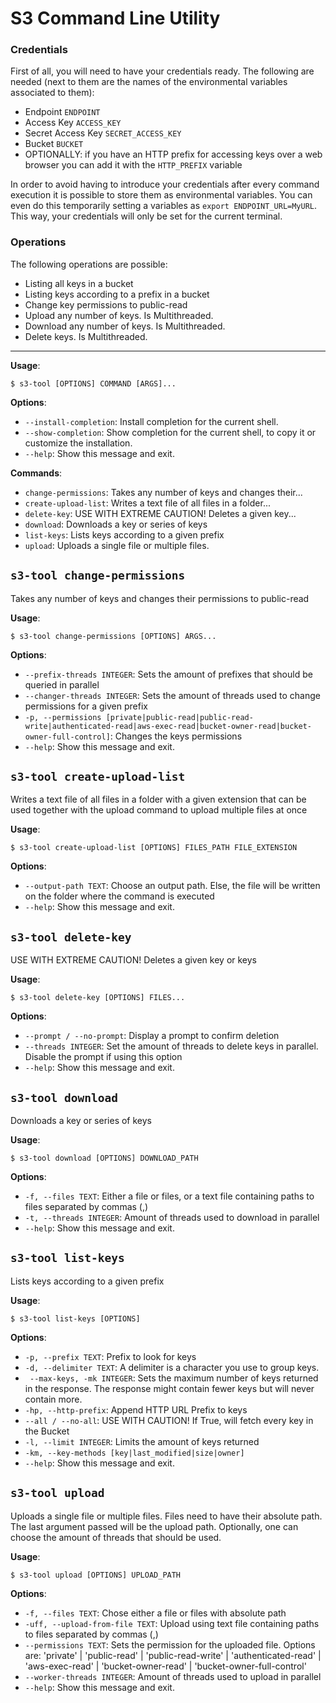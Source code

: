 # S3 Command Line Utility

### Credentials

First of all, you will need to have your credentials ready.
The following are needed (next to them are the names of the environmental variables associated to them):

- Endpoint `ENDPOINT`
- Access Key `ACCESS_KEY`
- Secret Access Key `SECRET_ACCESS_KEY`
- Bucket `BUCKET`
- OPTIONALLY: if you have an HTTP prefix for accessing keys over a web browser you can add it with the `HTTP_PREFIX` variable

In order to avoid having to introduce your credentials after every command execution it is possible to store them as environmental variables.
You can even do this temporarily setting a variables as `export ENDPOINT_URL=MyURL`. This way, your credentials will only be set for the current terminal.

### Operations

The following operations are possible:

- Listing all keys in a bucket
- Listing keys according to a prefix in a bucket
- Change key permissions to public-read
- Upload any number of keys. Is Multithreaded.
- Download any number of keys. Is Multithreaded.
- Delete keys. Is Multithreaded.

---

**Usage**:

```console
$ s3-tool [OPTIONS] COMMAND [ARGS]...
```

**Options**:

* `--install-completion`: Install completion for the current shell.
* `--show-completion`: Show completion for the current shell, to copy it or customize the installation.
* `--help`: Show this message and exit.

**Commands**:

* `change-permissions`: Takes any number of keys and changes their...
* `create-upload-list`: Writes a text file of all files in a folder...
* `delete-key`: USE WITH EXTREME CAUTION! Deletes a given key...
* `download`: Downloads a key or series of keys
* `list-keys`: Lists keys according to a given prefix
* `upload`: Uploads a single file or multiple files.

## `s3-tool change-permissions`

Takes any number of keys and changes their permissions to public-read

**Usage**:

```console
$ s3-tool change-permissions [OPTIONS] ARGS...
```

**Options**:

* `--prefix-threads INTEGER`: Sets the amount of prefixes that should be queried in parallel
* `--changer-threads INTEGER`: Sets the amount of threads used to change permissions for a given prefix
* `-p, --permissions [private|public-read|public-read-write|authenticated-read|aws-exec-read|bucket-owner-read|bucket-owner-full-control]`: Changes the keys permissions
* `--help`: Show this message and exit.

## `s3-tool create-upload-list`

Writes a text file of all files in a folder with a given extension that
can be used together with the upload command to upload multiple files
at once

**Usage**:

```console
$ s3-tool create-upload-list [OPTIONS] FILES_PATH FILE_EXTENSION
```

**Options**:

* `--output-path TEXT`: Choose an output path. Else, the file will be written on the folder where the command is executed
* `--help`: Show this message and exit.

## `s3-tool delete-key`

USE WITH EXTREME CAUTION! Deletes a given key or keys

**Usage**:

```console
$ s3-tool delete-key [OPTIONS] FILES...
```

**Options**:

* `--prompt / --no-prompt`: Display a prompt to confirm deletion
* `--threads INTEGER`: Set the amount of threads to delete keys in parallel. Disable the prompt if using this option
* `--help`: Show this message and exit.

## `s3-tool download`

Downloads a key or series of keys

**Usage**:

```console
$ s3-tool download [OPTIONS] DOWNLOAD_PATH
```

**Options**:

* `-f, --files TEXT`: Either a file or files, or a text file containing paths to files separated by commas (,)
* `-t, --threads INTEGER`: Amount of threads used to download in parallel
* `--help`: Show this message and exit.

## `s3-tool list-keys`

Lists keys according to a given prefix

**Usage**:

```console
$ s3-tool list-keys [OPTIONS]
```

**Options**:

* `-p, --prefix TEXT`: Prefix to look for keys
* `-d, --delimiter TEXT`: A delimiter is a character you use to group keys.
* ` --max-keys, -mk INTEGER`: Sets the maximum number of keys returned in the response. The response might contain fewer keys but will never contain more.
* `-hp, --http-prefix`: Append HTTP URL Prefix to keys
* `--all / --no-all`: USE WITH CAUTION! If True, will fetch every key in the Bucket
* `-l, --limit INTEGER`: Limits the amount of keys returned
* `-km, --key-methods [key|last_modified|size|owner]`
* `--help`: Show this message and exit.

## `s3-tool upload`

Uploads a single file or multiple files. Files need to have their absolute path.
The last argument passed will be the upload path.
Optionally, one can choose the amount of threads that should be used.

**Usage**:

```console
$ s3-tool upload [OPTIONS] UPLOAD_PATH
```

**Options**:

* `-f, --files TEXT`: Chose either a file or files with absolute path
* `-uff, --upload-from-file TEXT`: Upload using text file containing paths to files separated by commas (,)
* `--permissions TEXT`: Sets the permission for the uploaded file. Options are: 'private' | 'public-read' | 'public-read-write' | 'authenticated-read' | 'aws-exec-read' | 'bucket-owner-read' | 'bucket-owner-full-control'
* `--worker-threads INTEGER`: Amount of threads used to upload in parallel
* `--help`: Show this message and exit.